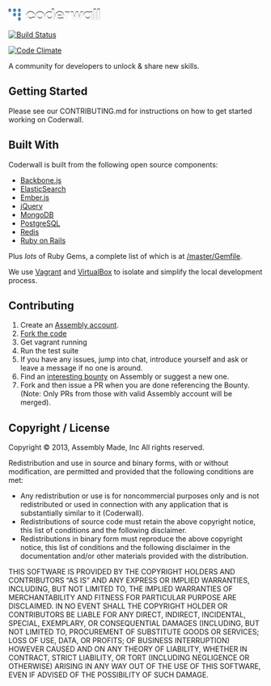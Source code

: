 <a href="http://www.coderwall.com/">![Logo](app/assets/images/logo.png)</a>

[![Build Status](https://travis-ci.org/assemblymade/coderwall.svg?branch=master)](https://travis-ci.org/assemblymade/coderwall)

[![Code Climate](https://codeclimate.com/repos/53713d15e30ba01ff50013f0/badges/78d29b02a9f5dab80043/gpa.png)](https://codeclimate.com/repos/53713d15e30ba01ff50013f0/feed)

A community for developers to unlock & share new skills.

## Getting Started

Please see our CONTRIBUTING.md for instructions on how to get started working on Coderwall.

## Built With

Coderwall is built from the following open source components:

- [Backbone.js](https://github.com/jashkenas/backbone)
- [ElasticSearch](http://www.elasticsearch.org/)
- [Ember.js](https://github.com/emberjs/ember.js)
- [jQuery](http://jquery.com/)
- [MongoDB](http://www.postgresql.org/)
- [PostgreSQL](http://www.postgresql.org/)
- [Redis](http://redis.io/)
- [Ruby on Rails](https://github.com/rails/rails)

Plus *lots* of Ruby Gems, a complete list of which is at [/master/Gemfile](https://github.com/assemblymade/coderwall/blob/master/Gemfile).

We use [Vagrant](http://www.vagrantup.com/) and [VirtualBox](https://www.virtualbox.org/) to isolate and simplify the local development process.

## Contributing

1. Create an [Assembly account](https://assemblymade.com).
2. [Fork the code](https://github.com/assemblymade/coderwall)
3. Get vagrant running
4. Run the test suite
5. If you have any issues, jump into chat, introduce yourself and ask or leave a message if no one is around.
6. Find an [interesting bounty](https://assemblymade.com/coderwall/wips) on Assembly or suggest a new one.
7. Fork and then issue a PR when you are done referencing the Bounty. (Note: Only PRs from those with valid Assembly account will be merged).


## Copyright / License

Copyright © 2013, Assembly Made, Inc
All rights reserved.

Redistribution and use in source and binary forms, with or without modification, are permitted and provided that the following conditions are met:

* Any redistribution or use is for noncommercial purposes only and is not redistributed or used in connection with any application that is substantially similar to it (Coderwall).
* Redistributions of source code must retain the above copyright notice, this list of conditions and the following disclaimer.
* Redistributions in binary form must reproduce the above copyright notice, this list of conditions and the following disclaimer in the documentation and/or other materials provided with the distribution.

THIS SOFTWARE IS PROVIDED BY THE COPYRIGHT HOLDERS AND CONTRIBUTORS “AS IS” AND ANY EXPRESS OR IMPLIED WARRANTIES, INCLUDING, BUT NOT LIMITED TO, THE IMPLIED WARRANTIES OF MERCHANTABILITY AND FITNESS FOR PARTICULAR PURPOSE ARE DISCLAIMED. IN NO EVENT SHALL THE COPYRIGHT HOLDER OR CONTRIBUTORS BE LIABLE FOR ANY DIRECT, INDIRECT, INCIDENTAL, SPECIAL, EXEMPLARY, OR CONSEQUENTIAL DAMAGES (INCLUDING, BUT NOT LIMITED TO, PROCUREMENT OF SUBSTITUTE GOODS OR SERVICES; LOSS OF USE, DATA, OR PROFITS; OF BUSINESS INTERRUPTION) HOWEVER CAUSED AND ON ANY THEORY OF LIABILITY, WHETHER IN CONTRACT, STRICT LIABILITY, OR TORT (INCLUDING NEGLIGENCE OR OTHERWISE) ARISING IN ANY WAY OUT OF THE USE OF THIS SOFTWARE, EVEN IF ADVISED OF THE POSSIBILITY OF SUCH DAMAGE.
